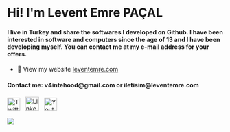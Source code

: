 <h1>Hi! I'm Levent Emre PAÇAL</h1>
<h4>I live in Turkey and share the softwares I developed on Github. I have been interested in software and computers since the age of 13 and I have been developing myself. You can contact me at my e-mail address for your offers.</h4>

- 📄 View my website [leventemre.com](https://leventemre.com)

<h4>Contact me: v4intehood@gmail.com or iletisim@leventemre.com</h4>

<p align="left">
  <a href="https://twitter.com/v4r1able_dev"><img alt="Twitter" title="Twitter" height="30" width="30" src="https://raw.githubusercontent.com/peterthehan/peterthehan/master/assets/twitter.svg"></a> &nbsp; <a href="http://linkedin.com/in/levent-emre-paçal/"><img alt="LinkedIn" title="LinkedIn" width="32" height="32" src="https://cdn.iconscout.com/icon/free/png-256/linkedin-189-721962.png"></a> &nbsp; <a href="https://www.youtube.com/@v4r1able"><img alt="Youtube" title="Youtube" height="30" width="30" src="https://raw.githubusercontent.com/peterthehan/peterthehan/master/assets/youtube.svg"></a>
</p>

<div style="width:100%;display:flex;justify-content:space-between;align-items:center">
<img src="https://github-readme-stats.vercel.app/api/top-langs/?username=v4r1able&layout=compact">
</div>
